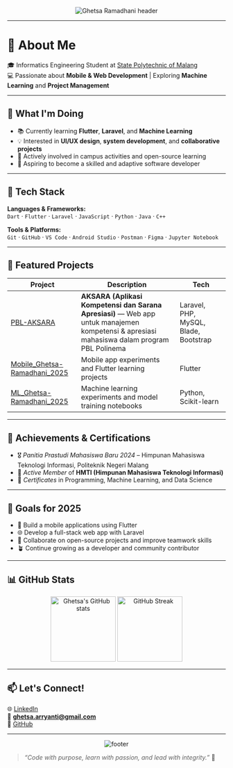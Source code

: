 <!-- Banner atau Intro Visual -->
<p align="center">
  <img src="https://capsule-render.vercel.app/api?type=waving&color=gradient&height=180&section=header&text=Hi%20I'm%20Ghetsa%20Ramadhani%20👋&fontSize=28&fontAlignY=35&desc=Mobile%20and%20Web%20Developer%20Enthusiast&descAlignY=55&fontColor=ffffff" alt="Ghetsa Ramadhani header"/>
</p>

---

# 💫 About Me
🎓 Informatics Engineering Student at [State Polytechnic of Malang](https://www.polinema.ac.id)  
💻 Passionate about **Mobile & Web Development** | Exploring **Machine Learning** and **Project Management**  

---

## 🌱 What I'm Doing
- 📚 Currently learning **Flutter**, **Laravel**, and **Machine Learning**  
- 💡 Interested in **UI/UX design**, **system development**, and **collaborative projects**  
- 🚀 Actively involved in campus activities and open-source learning  
- 🎯 Aspiring to become a skilled and adaptive software developer  

---

## 🧠 Tech Stack
**Languages & Frameworks:**  
`Dart` · `Flutter` · `Laravel` · `JavaScript` · `Python` · `Java` · `C++`

**Tools & Platforms:**  
`Git` · `GitHub` · `VS Code` · `Android Studio` · `Postman` · `Figma` · `Jupyter Notebook`

---

## 📂 Featured Projects
| Project | Description | Tech |
|----------|--------------|------|
| [PBL-AKSARA](https://github.com/Ghetsa/PBL-AKSARA) | **AKSARA (Aplikasi Kompetensi dan Sarana Apresiasi)** — Web app untuk manajemen kompetensi & apresiasi mahasiswa dalam program PBL Polinema | Laravel, PHP, MySQL, Blade, Bootstrap |
| [Mobile_Ghetsa-Ramadhani_2025](https://github.com/Ghetsa/Mobile_Ghetsa-Ramadhani_2025) | Mobile app experiments and Flutter learning projects | Flutter |
| [ML_Ghetsa-Ramadhani_2025](https://github.com/Ghetsa/ML_Ghetsa-Ramadhani_2025) | Machine learning experiments and model training notebooks | Python, Scikit-learn |

---

## 🏅 Achievements & Certifications
- 🎖️ *Panitia Prastudi Mahasiswa Baru 2024* – Himpunan Mahasiswa Teknologi Informasi, Politeknik Negeri Malang  
- 💬 *Active Member* of **HMTI (Himpunan Mahasiswa Teknologi Informasi)**  
- 📜 *Certificates* in Programming, Machine Learning, and Data Science  

---

## 🌟 Goals for 2025
- 📱 Build a mobile applications using Flutter  
- 🌐 Develop a full-stack web app with Laravel  
- 💬 Collaborate on open-source projects and improve teamwork skills  
- 🪴 Continue growing as a developer and community contributor  

---

## 📊 GitHub Stats
<p align="center">
  <img src="https://github-readme-stats.vercel.app/api?username=Ghetsa&show_icons=true&theme=tokyonight" alt="Ghetsa's GitHub stats" height="150"/>
  <img src="https://github-readme-streak-stats.herokuapp.com/?user=Ghetsa&theme=tokyonight" alt="GitHub Streak" height="150"/>
</p>

---

## 📫 Let's Connect!
🌐 [LinkedIn](https://www.linkedin.com/in/ghetsa-ramadhani-riska-arryanti-6b261b2a2/)  
📧 **ghetsa.arryanti@gmail.com**  
🐙 [GitHub](https://github.com/Ghetsa)  

---

<p align="center">
  <img src="https://capsule-render.vercel.app/api?type=waving&color=gradient&height=120&section=footer" alt="footer"/>
</p>

> *“Code with purpose, learn with passion, and lead with integrity.”* 💫
